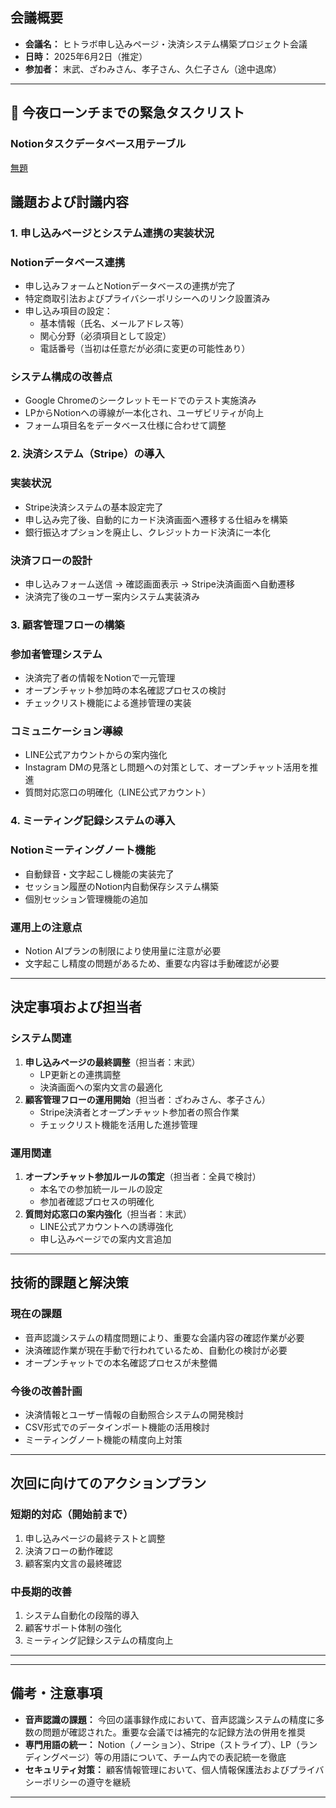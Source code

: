 ## 会議概要

- **会議名：** ヒトラボ申し込みページ・決済システム構築プロジェクト会議
- **日時：** 2025年6月2日（推定）
- **参加者：** 末武、ざわみさん、孝子さん、久仁子さん（途中退席）

---

## 🚀 今夜ローンチまでの緊急タスクリスト

### **Notionタスクデータベース用テーブル**

[無題](https://www.notion.so/206d94d429bc807c8de2fcbb67ce076f?pvs=21)

## 議題および討議内容

### 1. 申し込みページとシステム連携の実装状況

### **Notionデータベース連携**

- 申し込みフォームとNotionデータベースの連携が完了
- 特定商取引法およびプライバシーポリシーへのリンク設置済み
- 申し込み項目の設定：
    - 基本情報（氏名、メールアドレス等）
    - 関心分野（必須項目として設定）
    - 電話番号（当初は任意だが必須に変更の可能性あり）

### **システム構成の改善点**

- Google Chromeのシークレットモードでのテスト実施済み
- LPからNotionへの導線が一本化され、ユーザビリティが向上
- フォーム項目名をデータベース仕様に合わせて調整

### 2. 決済システム（Stripe）の導入

### **実装状況**

- Stripe決済システムの基本設定完了
- 申し込み完了後、自動的にカード決済画面へ遷移する仕組みを構築
- 銀行振込オプションを廃止し、クレジットカード決済に一本化

### **決済フローの設計**

- 申し込みフォーム送信 → 確認画面表示 → Stripe決済画面へ自動遷移
- 決済完了後のユーザー案内システム実装済み

### 3. 顧客管理フローの構築

### **参加者管理システム**

- 決済完了者の情報をNotionで一元管理
- オープンチャット参加時の本名確認プロセスの検討
- チェックリスト機能による進捗管理の実装

### **コミュニケーション導線**

- LINE公式アカウントからの案内強化
- Instagram DMの見落とし問題への対策として、オープンチャット活用を推進
- 質問対応窓口の明確化（LINE公式アカウント）

### 4. ミーティング記録システムの導入

### **Notionミーティングノート機能**

- 自動録音・文字起こし機能の実装完了
- セッション履歴のNotion内自動保存システム構築
- 個別セッション管理機能の追加

### **運用上の注意点**

- Notion AIプランの制限により使用量に注意が必要
- 文字起こし精度の問題があるため、重要な内容は手動確認が必要

---

## 決定事項および担当者

### **システム関連**

1. **申し込みページの最終調整**（担当者：末武）
    - LP更新との連携調整
    - 決済画面への案内文言の最適化
2. **顧客管理フローの運用開始**（担当者：ざわみさん、孝子さん）
    - Stripe決済者とオープンチャット参加者の照合作業
    - チェックリスト機能を活用した進捗管理

### **運用関連**

1. **オープンチャット参加ルールの策定**（担当者：全員で検討）
    - 本名での参加統一ルールの設定
    - 参加者確認プロセスの明確化
2. **質問対応窓口の案内強化**（担当者：末武）
    - LINE公式アカウントへの誘導強化
    - 申し込みページでの案内文言追加

---

## 技術的課題と解決策

### **現在の課題**

- 音声認識システムの精度問題により、重要な会議内容の確認作業が必要
- 決済確認作業が現在手動で行われているため、自動化の検討が必要
- オープンチャットでの本名確認プロセスが未整備

### **今後の改善計画**

- 決済情報とユーザー情報の自動照合システムの開発検討
- CSV形式でのデータインポート機能の活用検討
- ミーティングノート機能の精度向上対策

---

## 次回に向けてのアクションプラン

### **短期的対応（開始前まで）**

1. 申し込みページの最終テストと調整
2. 決済フローの動作確認
3. 顧客案内文言の最終確認

### **中長期的改善**

1. システム自動化の段階的導入
2. 顧客サポート体制の強化
3. ミーティング記録システムの精度向上

---

---

## 備考・注意事項

- **音声認識の課題：** 今回の議事録作成において、音声認識システムの精度に多数の問題が確認された。重要な会議では補完的な記録方法の併用を推奨
- **専門用語の統一：** Notion（ノーション）、Stripe（ストライプ）、LP（ランディングページ）等の用語について、チーム内での表記統一を徹底
- **セキュリティ対策：** 顧客情報管理において、個人情報保護法およびプライバシーポリシーの遵守を継続

---